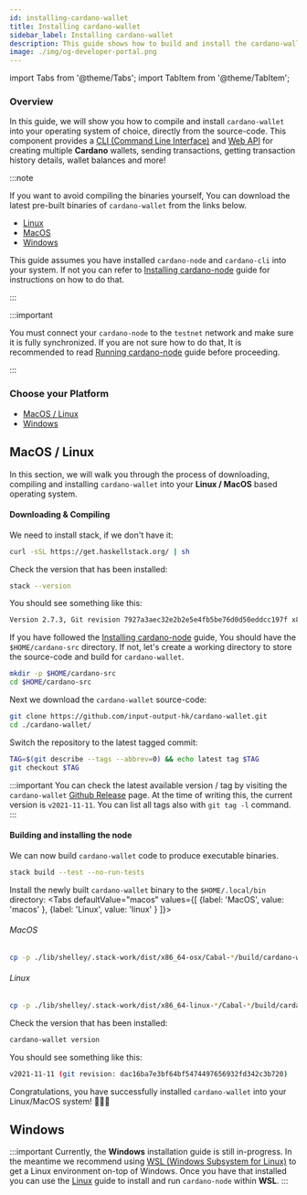 ```yaml
---
id: installing-cardano-wallet
title: Installing cardano-wallet
sidebar_label: Installing cardano-wallet
description: This guide shows how to build and install the cardano-wallet from the source-code for all major Operating Systems
image: ./img/og-developer-portal.png
--- 
```

import Tabs from '@theme/Tabs';
import TabItem from '@theme/TabItem';

### Overview 

In this guide, we will show you how to compile and install `cardano-wallet` into your operating system of choice, directly from the source-code. This component provides a [CLI (Command Line Interface)](https://en.wikipedia.org/wiki/Command-line_interface) and [Web API](https://en.wikipedia.org/wiki/Web_API) for creating multiple **Cardano** wallets, sending transactions, getting transaction history details, wallet balances and more!

:::note

If you want to avoid compiling the binaries yourself, You can download the latest pre-built binaries of `cardano-wallet` from the links below. 

- [Linux](https://hydra.iohk.io/job/Cardano/cardano-wallet/cardano-wallet-linux64/latest)
- [MacOS](https://hydra.iohk.io/job/Cardano/cardano-wallet/cardano-wallet-macos64/latest)
- [Windows](https://hydra.iohk.io/job/Cardano/cardano-wallet/cardano-wallet-macos64/latest)
  
This guide assumes you have installed `cardano-node` and `cardano-cli` into your system. If not you can refer to [Installing cardano-node](/docs/get-started/installing-cardano-node) guide for instructions on how to do that.

:::

:::important

You must connect your `cardano-node` to the `testnet` network and make sure it is fully synchronized. If you are not sure how to do that, It is recommended to read [Running cardano-node](running-cardano.md) guide before proceeding.

:::

### Choose your Platform

* [MacOS / Linux](#macos--linux)
* [Windows](#windows)

## MacOS / Linux

In this section, we will walk you through the process of downloading, compiling and installing `cardano-wallet` into your **Linux / MacOS** based operating system. 

#### Downloading & Compiling

We need to install stack, if we don't have it: 

```bash
curl -sSL https://get.haskellstack.org/ | sh
```

Check the version that has been installed:
```bash
stack --version
```

You should see something like this: 

```bash
Version 2.7.3, Git revision 7927a3aec32e2b2e5e4fb5be76d0d50eddcc197f x86_64 hpack-0.34.4
```

If you have followed the [Installing cardano-node](/docs/get-started/installing-cardano-node) guide, You should have the `$HOME/cardano-src` directory. If not, let's create a working directory to store the source-code and build for `cardano-wallet`.

```bash
mkdir -p $HOME/cardano-src
cd $HOME/cardano-src
```

Next we download the `cardano-wallet` source-code: 

```bash
git clone https://github.com/input-output-hk/cardano-wallet.git 
cd ./cardano-wallet/ 
```

Switch the repository to the latest tagged commit: 

```bash
TAG=$(git describe --tags --abbrev=0) && echo latest tag $TAG 
git checkout $TAG
```

:::important
You can check the latest available version / tag by visiting the `cardano-wallet` [Github Release](https://github.com/input-output-hk/cardano-wallet/releases) page. At the time of writing this, the current version is `v2021-11-11`. You can list all tags also with `git tag -l` command.
:::

#### Building and installing the node

We can now build `cardano-wallet` code to produce executable binaries.

```bash
stack build --test --no-run-tests
```
Install the newly built `cardano-wallet` binary to the `$HOME/.local/bin` directory:
<Tabs
  defaultValue="macos"
  values={[
    {label: 'MacOS', value: 'macos' },
    {label: 'Linux', value: 'linux' }
  ]}>
<TabItem value="macos">

###### MacOS
```bash
cp -p ./lib/shelley/.stack-work/dist/x86_64-osx/Cabal-*/build/cardano-wallet/cardano-wallet $HOME/.local/bin/
```

</TabItem>

<TabItem value="linux">

###### Linux
```bash
cp -p ./lib/shelley/.stack-work/dist/x86_64-linux-*/Cabal-*/build/cardano-wallet/cardano-wallet $HOME/.local/bin/
```

</TabItem>

</Tabs>


Check the version that has been installed:
```bash
cardano-wallet version
```

You should see something like this: 

```bash
v2021-11-11 (git revision: dac16ba7e3bf64bf5474497656932fd342c3b720)
```

Congratulations, you have successfully installed `cardano-wallet` into your Linux/MacOS system! 🎉🎉🎉

## Windows

:::important
Currently, the **Windows** installation guide is still in-progress. In the meantime we recommend using [WSL (Windows Subsystem for Linux)](https://docs.microsoft.com/en-us/windows/wsl/) to get a Linux environment on-top of Windows. Once you have that installed you can use the [Linux](#linux) guide to install and run `cardano-node` within **WSL**.
:::
